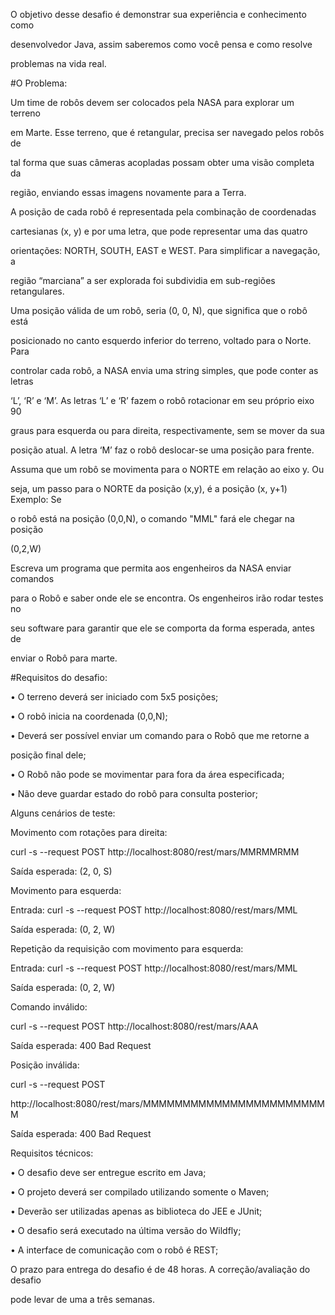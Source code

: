 

O objetivo desse desafio é demonstrar sua experiência e conhecimento como

desenvolvedor Java, assim saberemos como você pensa e como resolve

problemas na vida real.

#O Problema:

Um time de robôs devem ser colocados pela NASA para explorar um terreno

em Marte. Esse terreno, que é retangular, precisa ser navegado pelos robôs de

tal forma que suas câmeras acopladas possam obter uma visão completa da

região, enviando essas imagens novamente para a Terra.

A posição de cada robô é representada pela combinação de coordenadas

cartesianas (x, y) e por uma letra, que pode representar uma das quatro

orientações: NORTH, SOUTH, EAST e WEST. Para simplificar a navegação, a

região “marciana” a ser explorada foi subdividia em sub-regiões retangulares.

Uma posição válida de um robô, seria (0, 0, N), que significa que o robô está

posicionado no canto esquerdo inferior do terreno, voltado para o Norte. Para

controlar cada robô, a NASA envia uma string simples, que pode conter as letras

‘L’, ‘R’ e ‘M’. As letras ‘L’ e ‘R’ fazem o robô rotacionar em seu próprio eixo 90

graus para esquerda ou para direita, respectivamente, sem se mover da sua

posição atual. A letra ‘M’ faz o robô deslocar-se uma posição para frente.

Assuma que um robô se movimenta para o NORTE em relação ao eixo y. Ou

seja, um passo para o NORTE da posição (x,y), é a posição (x, y+1) Exemplo: Se

o robô está na posição (0,0,N), o comando "MML" fará ele chegar na posição

(0,2,W)

Escreva um programa que permita aos engenheiros da NASA enviar comandos

para o Robô e saber onde ele se encontra. Os engenheiros irão rodar testes no

seu software para garantir que ele se comporta da forma esperada, antes de

enviar o Robô para marte.

#Requisitos do desafio:

• O terreno deverá ser iniciado com 5x5 posições;

• O robô inicia na coordenada (0,0,N);

• Deverá ser possível enviar um comando para o Robô que me retorne a

posição final dele;

• O Robô não pode se movimentar para fora da área especificada;

• Não deve guardar estado do robô para consulta posterior;

Alguns cenários de teste:

Movimento com rotações para direita:

curl -s --request POST http://localhost:8080/rest/mars/MMRMMRMM

Saída esperada: (2, 0, S)

Movimento para esquerda:

Entrada: curl -s --request POST http://localhost:8080/rest/mars/MML

Saída esperada: (0, 2, W)

Repetição da requisição com movimento para esquerda:

Entrada: curl -s --request POST http://localhost:8080/rest/mars/MML

Saída esperada: (0, 2, W)

Comando inválido:

curl -s --request POST http://localhost:8080/rest/mars/AAA

Saída esperada: 400 Bad Request

Posição inválida:

curl -s --request POST

http://localhost:8080/rest/mars/MMMMMMMMMMMMMMMMMMMMMMMM

Saída esperada: 400 Bad Request

Requisitos técnicos:

• O desafio deve ser entregue escrito em Java;

• O projeto deverá ser compilado utilizando somente o Maven;

• Deverão ser utilizadas apenas as biblioteca do JEE e JUnit;

• O desafio será executado na última versão do Wildfly;

• A interface de comunicação com o robô é REST;

O prazo para entrega do desafio é de 48 horas. A correção/avaliação do desafio

pode levar de uma a três semanas.
